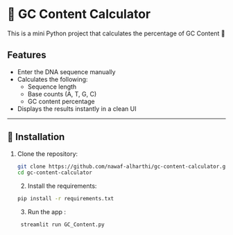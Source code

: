 # 🧬 GC Content Calculator

This is a mini Python project that calculates the percentage of GC Content 🧬  

## Features
- Enter the DNA sequence manually  
- Calculates the following:  
  - Sequence length  
  - Base counts (A, T, G, C)  
  - GC content percentage  
- Displays the results instantly in a clean UI  

---

## 🔧 Installation

1. Clone the repository:
   ```bash
   git clone https://github.com/nawaf-alharthi/gc-content-calculator.git
   cd gc-content-calculator
   ``` 
   2. Install the requirements:
   ```bash
   pip install -r requirements.txt
   ```
   3. Run the app : 
   ```bash
    streamlit run GC_Content.py
    ``` 

   
